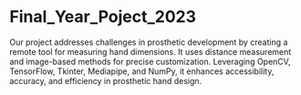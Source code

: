 # Final_Year_Poject_2023
Our project addresses challenges in prosthetic development by creating a remote tool for measuring hand dimensions. It uses distance measurement and image-based methods for precise customization. Leveraging OpenCV, TensorFlow, Tkinter, Mediapipe, and NumPy, it enhances accessibility, accuracy, and efficiency in prosthetic hand design.
